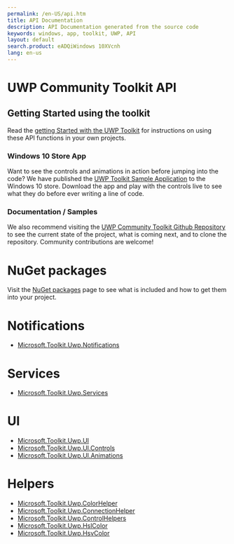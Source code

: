 ```yaml
---
permalink: /en-US/api.htm
title: API Documentation 
description: API Documentation generated from the source code
keywords: windows, app, toolkit, UWP, API
layout: default
search.product: eADQiWindows 10XVcnh
lang: en-us
---
```


UWP Community Toolkit API
=========================

## Getting Started using the toolkit

Read the [getting Started with the UWP Toolkit]({{site.baseurl}}/{{page.lang}}/get-started/get-started.htm) for instructions on using these API functions in your own projects. 

### Windows 10 Store App

Want to see the controls and animations in action before jumping into the code?  We have published the [UWP Toolkit Sample Application](https://www.microsoft.com/store/apps/9nblggh4tlcq) to the Windows 10 store.  Download the app and play with the controls live to see what they do before ever writing a line of code.

### Documentation / Samples

We also recommend visiting the [UWP Community Toolkit Github Repository](https://github.com/Microsoft/UWPCommunityToolkit) to see the current state of the project, what is coming next, and to clone the repository.  Community contributions are welcome!

# NuGet packages

Visit the [NuGet packages]({{site.baseurl}}/{{page.lang}}/get-started/nugetpackages.htm) page to see what is included and how to get them into your project.

# Notifications 

- [Microsoft.Toolkit.Uwp.Notifications]({{site.baseurl}}/{{page.lang}}/api/Microsoft_Toolkit_Uwp_Notifications.htm)

# Services

- [Microsoft.Toolkit.Uwp.Services]({{site.baseurl}}/{{page.lang}}/api/Microsoft_Toolkit_Uwp_Services.htm)

# UI

- [Microsoft.Toolkit.Uwp.UI]({{site.baseurl}}/{{page.lang}}/api/Microsoft_Toolkit_Uwp_UI.htm)
- [Microsoft.Toolkit.Uwp.UI.Controls]({{site.baseurl}}/{{page.lang}}/api/Microsoft_Toolkit_Uwp_UI_Controls.htm)
- [Microsoft.Toolkit.Uwp.UI.Animations]({{site.baseurl}}/{{page.lang}}/api/Microsoft_Toolkit_Uwp_UI_Animations.htm)

# Helpers

- [Microsoft.Toolkit.Uwp.ColorHelper]({{site.baseurl}}/{{page.lang}}/api/Microsoft_Toolkit_Uwp_ColorHelper.htm)
- [Microsoft.Toolkit.Uwp.ConnectionHelper]({{site.baseurl}}/{{page.lang}}/api/Microsoft_Toolkit_Uwp_ConnectionHelper.htm)
- [Microsoft.Toolkit.Uwp.ControlHelpers]({{site.baseurl}}/{{page.lang}}/api/Microsoft_Toolkit_Uwp_ControlHelpers.htm)
- [Microsoft.Toolkit.Uwp.HslColor]({{site.baseurl}}/{{page.lang}}/api/Microsoft_Toolkit_Uwp_HslColor.htm)
- [Microsoft.Toolkit.Uwp.HsvColor]({{site.baseurl}}/{{page.lang}}/api/Microsoft_Toolkit_Uwp_HsvColor.htm)

